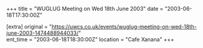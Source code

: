 +++
title = "WUGLUG Meeting on Wed 18th June 2003"
date = "2003-06-18T17:30:00Z"

[extra]
original = "https://uwcs.co.uk/events/wuglug-meeting-on-wed-18th-june-2003-1474488944033/"    
ent_time = "2003-06-18T18:30:00Z"
location = "Cafe Xanana"
+++



